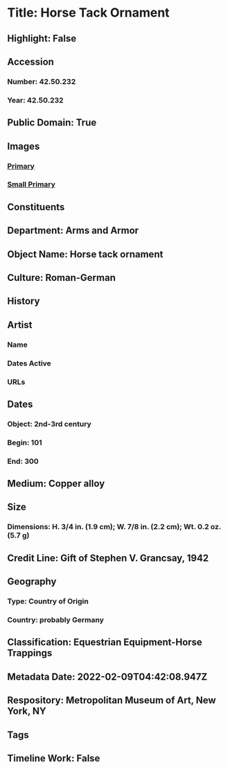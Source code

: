 # Title: Horse Tack Ornament
## Highlight: False
## Accession
### Number: 42.50.232
### Year: 42.50.232
## Public Domain: True
## Images
### [Primary](https://images.metmuseum.org/CRDImages/aa/original/LC-42_50_232-001.jpg)
### [Small Primary](https://images.metmuseum.org/CRDImages/aa/web-large/LC-42_50_232-001.jpg)
## Constituents
## Department: Arms and Armor
## Object Name: Horse tack ornament
## Culture: Roman-German
## History
## Artist
### Name
### Dates Active
### URLs
## Dates
### Object: 2nd-3rd century
### Begin: 101
### End: 300
## Medium: Copper alloy
## Size
### Dimensions: H. 3/4 in. (1.9 cm); W. 7/8 in. (2.2 cm); Wt. 0.2 oz. (5.7 g)
## Credit Line: Gift of Stephen V. Grancsay, 1942
## Geography
### Type: Country of Origin
### Country: probably Germany
## Classification: Equestrian Equipment-Horse Trappings
## Metadata Date: 2022-02-09T04:42:08.947Z
## Respository: Metropolitan Museum of Art, New York, NY
## Tags
## Timeline Work: False